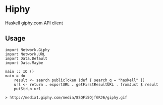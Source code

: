 # Hiphy

Haskell giphy.com API client

## Usage

    import Network.Giphy
    import Network.URL
    import Data.Default
    import Data.Maybe

    main :: IO ()
    main = do
        result <- search publicToken (def { search_q = "haskell" })
        url <- return . exportURL . getFirstResultURL . fromJust $ result
        putStrLn url

    > http://media1.giphy.com/media/8SQFi5OjfGRJ6/giphy.gif
